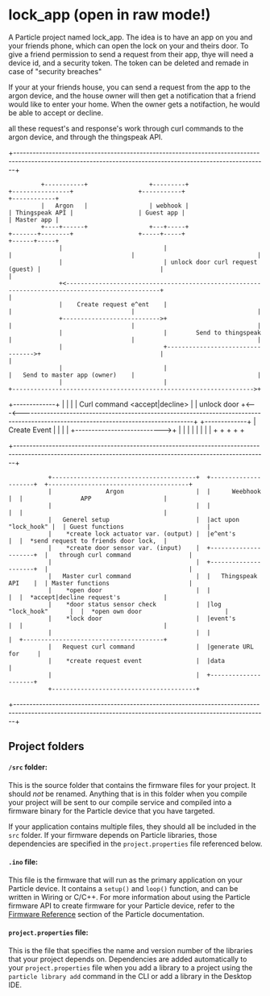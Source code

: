 # lock_app (open in raw mode!)

A Particle project named lock_app.
The idea is to have an app on you and your friends phone, which can open the lock on your and theirs door.
To give a friend permission to send a request from their app, thye will need a device id, and a security token.
The token can be deleted and remade in case of "security breaches"

If your at your friends house, you can send a request from the app to the argon device,
and the house owner will then get a notification that a friend would like to enter your home.
When the owner gets a notifaction, he would be able to accept or decline.

all these request's and response's work through curl commands to the argon device, and through the thingspeak API.


+------------------------------------------------------------------------------------------------------------------------------------------------------------+

             +-----------+                 +---------+                    +----------------+                  +-----------+                     +------------+
             |   Argon   |                 | webhook |                    | Thingspeak API |                  | Guest app |                     | Master app |
             +----+------+                 +---+-----+                    +-------+--------+                  +-----+-----+                     +------+-----+
                  |                            |                                  |                                 |                                  |
                  |                            | unlock door curl request (guest) |                                 |                                  |
                  +<------------------------------------------------------------------------------------------------+                                  |
                  |    Create request e^ent    |                                  |                                 |                                  |
                  +--------------------------->+                                  |                                 |                                  |
                  |                            |        Send to thingspeak        |                                 |                                  |
                  |                            +--------------------------------->+                                 |                                  |
                  |                            |                                  |   Send to master app (owner)    |                                  |
                  |                            |                                  +------------------------------------------------------------------->+
+-------------+   |                            |                                  |                                 |  Curl command <accept|decline>   |
| unlock door +<---<-----------------------------------------------------------------------------------------------------------------------------------+
+-------------+   |   Create Event <status>    |                                  |                                 |                                  |
                  +--------------------------->+                                  |                                 |                                  |
                  |                            |                                  |                                 |                                  |
                  +                            +                                  +                                 +                                  +

+------------------------------------------------------------------------------------------------------------------------------------------------------------+

               +----------------------------------------+  +---------------------+  +---------------------------------------+
               |               Argon                    |  |      Weebhook       |  |                APP                    |
               |                                        |  |                     |  |                                       |
               |   Generel setup                        |  |act upon "lock_hook" |  | Guest functions                       |
               |    *create lock actuator var. (output) |  |e^ent's              |  |  *send request to friends door lock,  |
               |    *create door sensor var. (input)    |  +---------------------+  |   through curl command                |
               |                                        |  +---------------------+  |                                       |
               |   Master curl command                  |  |   Thingspeak API    |  | Master functions                      |
               |    *open door                          |  |                     |  |  *accept|decline request's            |
               |    *door status sensor check           |  |log "lock_hook"      |  |  *open own door                       |
               |    *lock door                          |  |event's              |  |                                       |
               |                                        |  |                     |  +---------------------------------------+
               |   Request curl command                 |  |generate URL for     |
               |    *create request event               |  |data                 |
               |                                        |  +---------------------+
               +----------------------------------------+

+------------------------------------------------------------------------------------------------------------------------------------------------------------+




## Project folders

#### ```/src``` folder:  
This is the source folder that contains the firmware files for your project. It should *not* be renamed. 
Anything that is in this folder when you compile your project will be sent to our compile service and compiled into a firmware binary for the Particle device that you have targeted.

If your application contains multiple files, they should all be included in the `src` folder. If your firmware depends on Particle libraries, those dependencies are specified in the `project.properties` file referenced below.

#### ```.ino``` file:
This file is the firmware that will run as the primary application on your Particle device. It contains a `setup()` and `loop()` function, and can be written in Wiring or C/C++. For more information about using the Particle firmware API to create firmware for your Particle device, refer to the [Firmware Reference](https://docs.particle.io/reference/firmware/) section of the Particle documentation.

#### ```project.properties``` file:  
This is the file that specifies the name and version number of the libraries that your project depends on. Dependencies are added automatically to your `project.properties` file when you add a library to a project using the `particle library add` command in the CLI or add a library in the Desktop IDE.

